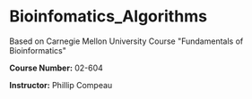 # Bioinfomatics_Algorithms
Based on Carnegie Mellon University Course "Fundamentals of Bioinformatics"

**Course Number:** 02-604

**Instructor:** Phillip Compeau
